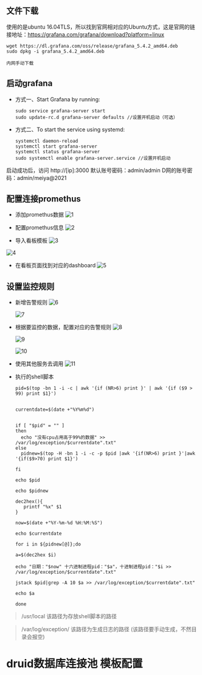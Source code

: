 ## 文件下载
使用的是ubuntu 16.04TLS，所以找到官网相对应的Ubuntu方式，这是官网的链接地址：https://grafana.com/grafana/download?platform=linux

```shell script
wget https://dl.grafana.com/oss/release/grafana_5.4.2_amd64.deb 
sudo dpkg -i grafana_5.4.2_amd64.deb 

内网手动下载
```

## 启动grafana
- 方式一、Start Grafana by running:
    ```shell script
    sudo service grafana-server start
    sudo update-rc.d grafana-server defaults //设置开机启动（可选）
    ```  

- 方式二、To start the service using systemd:
    ```shell script
    systemctl daemon-reload
    systemctl start grafana-server
    systemctl status grafana-server
    sudo systemctl enable grafana-server.service //设置开机启动
    ```  
  
启动成功后，访问 http://[ip]:3000   默认账号密码：admin/admin    D网的账号密码：admin/meiya@2021

## 配置连接promethus
- 添加promethus数据
![1](images/grafana-1.png)

- 配置promethus信息
![2](images/grafana-2.png)

- 导入看板模板
![3](images/grafana-3.png)

![4](images/grafana-4.png)

- 在看板页面找到对应的dashboard
![5](images/grafana-5.png)


## 设置监控规则
- 新增告警规则
    ![6](images/grafana-6.png)
    
    ![7](images/grafana-7.png)

- 根据要监控的数据，配置对应的告警规则
    ![8](images/grafana-8.png)
    
    ![9](images/grafana-9.png)
    
    ![10](images/grafana-10.png)
    
- 使用其他服务去调用
    ![11](images/grafana-11.png)
    

- 执行的shell脚本
    ```shell script
    pid=$(top -bn 1 -i -c | awk '{if (NR>6) print }' | awk '{if ($9 > 99) print $1}')
    
    
    currentdate=$(date +"%Y%m%d")
    
    
    if [ "$pid" = "" ]
    then
      echo "没有cpu占用高于99%的数据" >> /var/log/exception/$currentdate".txt"
    else
      pidnew=$(top -H -bn 1 -i -c -p $pid |awk '{if(NR>6) print }'|awk '{if($9>70) print $1}')
    
    fi
    
    echo $pid
    
    echo $pidnew
    
    dec2hex(){
       printf "%x" $1
    }
    
    now=$(date +"%Y-%m-%d %H:%M:%S")
    
    echo $currentdate
    
    for i in ${pidnew[@]};do
    
    a=$(dec2hex $i)
    
    echo "日期："$now" 十六进制进程pid："$a"，十进制进程pid："$i >> /var/log/exception/$currentdate".txt"
    
    jstack $pid|grep -A 10 $a >> /var/log/exception/$currentdate".txt"
    
    echo $a
    
    done
    
    ```
  
> /usr/local  该路径为存放shell脚本的路径
 
> /var/log/exception/ 该路径为生成日志的路径  (该路径要手动生成，不然目录会报空)



# druid数据库连接池 模板配置

